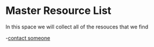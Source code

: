 # Master Resource List

In this space we will collect all of the resouces that we find

-[contact someone](/project-files/SQL.md)
